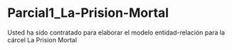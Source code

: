 # Parcial1_La-Prision-Mortal
Usted ha sido contratado para elaborar el modelo entidad-relación para la cárcel La Prision Mortal
